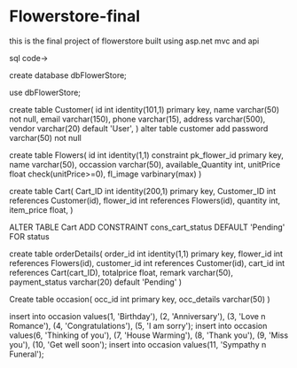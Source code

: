 # Flowerstore-final

this is the final project of flowerstore built using asp.net mvc and api


sql code->


create database dbFlowerStore;

use dbFlowerStore;


create table Customer(
id int identity(101,1) primary key,
name varchar(50) not null,
email varchar(150),
phone varchar(15),
address varchar(500),
vendor varchar(20) default 'User',
)
alter table customer add password varchar(50) not null

create table Flowers(
id int identity(1,1) constraint pk_flower_id primary key,
name varchar(50),
occassion varchar(50),
available_Quantity int,
unitPrice float check(unitPrice>=0),
fl_image varbinary(max)
) 


create table Cart(
Cart_ID  int identity(200,1) primary key,
Customer_ID int references Customer(id),
flower_id int references Flowers(id),
quantity int,
item_price float,
)

ALTER TABLE Cart ADD CONSTRAINT cons_cart_status DEFAULT 'Pending' FOR status


create table orderDetails(
order_id int identity(1,1) primary key,
flower_id int references Flowers(id),
customer_id int references Customer(id),
cart_id int references Cart(cart_ID),
totalprice float,
remark varchar(50),
payment_status varchar(20) default 'Pending'
)

Create table occasion(
occ_id int primary key,
occ_details varchar(50) 
)

insert into occasion values(1, 'Birthday'), (2, 'Anniversary'), (3, 'Love n Romance'), (4, 'Congratulations'), (5,  'I am sorry');
insert into occasion values(6, 'Thinking of you'), (7, 'House Warming'), (8, 'Thank you'), (9, 'Miss you'), (10,  'Get well soon');
insert into occasion values(11, 'Sympathy n Funeral');
